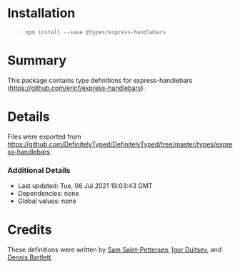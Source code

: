# Installation
> `npm install --save @types/express-handlebars`

# Summary
This package contains type definitions for express-handlebars (https://github.com/ericf/express-handlebars).

# Details
Files were exported from https://github.com/DefinitelyTyped/DefinitelyTyped/tree/master/types/express-handlebars.

### Additional Details
 * Last updated: Tue, 06 Jul 2021 19:03:43 GMT
 * Dependencies: none
 * Global values: none

# Credits
These definitions were written by [Sam Saint-Pettersen](https://github.com/stpettersens), [Igor Dultsev](https://github.com/yhaskell), and [Dennis Bartlett](https://github.com/dcbartlett).
